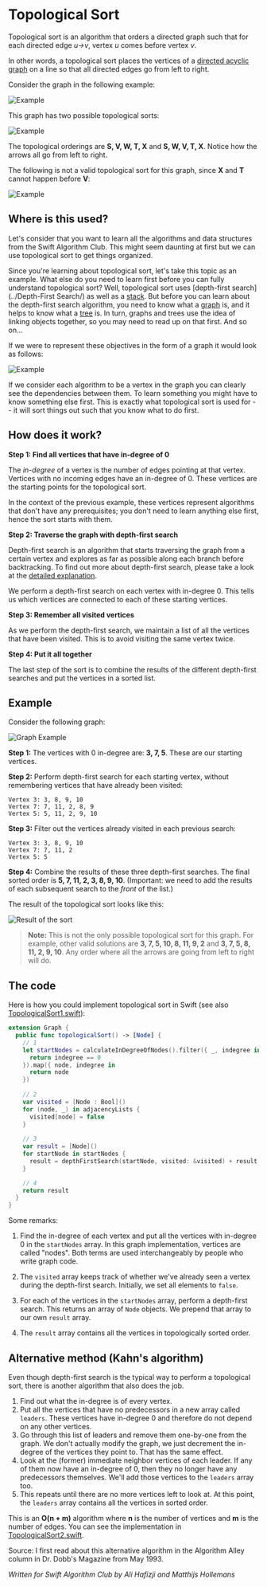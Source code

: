 # Topological Sort

Topological sort is an algorithm that orders a directed graph such that for each directed edge *u→v*, vertex *u* comes before vertex *v*.

In other words, a topological sort places the vertices of a [directed acyclic graph](../Graph/) on a line so that all directed edges go from left to right. 

Consider the graph in the following example:

![Example](Images/Graph.png)

This graph has two possible topological sorts:

![Example](Images/TopologicalSort.png)

The topological orderings are **S, V, W, T, X** and **S, W, V, T, X**. Notice how the arrows all go from left to right.

The following is not a valid topological sort for this graph, since **X** and **T** cannot happen before **V**:

![Example](Images/InvalidSort.png)

## Where is this used?

Let's consider that you want to learn all the algorithms and data structures from the Swift Algorithm Club. This might seem daunting at first but we can use topological sort to get things organized.

Since you're learning about topological sort, let's take this topic as an example. What else do you need to learn first before you can fully understand topological sort? Well, topological sort uses [depth-first search](../Depth-First Search/) as well as a [stack](../Stack/). But before you can learn about the depth-first search algorithm, you need to know what a [graph](../Graph/) is, and it helps to know what a [tree](../Tree/) is. In turn, graphs and trees use the idea of linking objects together, so you may need to read up on that first. And so on...

If we were to represent these objectives in the form of a graph it would look as follows:

![Example](Images/Algorithms.png)

If we consider each algorithm to be a vertex in the graph you can clearly see the dependencies between them. To learn something you might have to know something else first. This is exactly what topological sort is used for -- it will sort things out such that you know what to do first.

## How does it work?

**Step 1: Find all vertices that have in-degree of 0**

The *in-degree* of a vertex is the number of edges pointing at that vertex. Vertices with no incoming edges have an in-degree of 0. These vertices are the starting points for the topological sort.

In the context of the previous example, these vertices represent algorithms that don't have any prerequisites; you don't need to learn anything else first, hence the sort starts with them.

**Step 2: Traverse the graph with depth-first search**

Depth-first search is an algorithm that starts traversing the graph from a certain vertex and explores as far as possible along each branch before backtracking. To find out more about depth-first search, please take a look at the [detailed explanation](../Depth-First%20Search/).

We perform a depth-first search on each vertex with in-degree 0. This tells us which vertices are connected to each of these starting vertices.

**Step 3: Remember all visited vertices**

As we perform the depth-first search, we maintain a list of all the vertices that have been visited. This is to avoid visiting the same vertex twice.

**Step 4: Put it all together**

The last step of the sort is to combine the results of the different depth-first searches and put the vertices in a sorted list.

## Example

Consider the following graph:

![Graph Example](Images/Example.png)

**Step 1:** The vertices with 0 in-degree are: **3, 7, 5**. These are our starting vertices.

**Step 2:** Perform depth-first search for each starting vertex, without remembering vertices that have already been visited:

```
Vertex 3: 3, 8, 9, 10
Vertex 7: 7, 11, 2, 8, 9
Vertex 5: 5, 11, 2, 9, 10
```

**Step 3:** Filter out the vertices already visited in each previous search:

```
Vertex 3: 3, 8, 9, 10
Vertex 7: 7, 11, 2
Vertex 5: 5
```

**Step 4:** Combine the results of these three depth-first searches. The final sorted order is **5, 7, 11, 2, 3, 8, 9, 10**. (Important: we need to add the results of each subsequent search to the *front* of the list.)

The result of the topological sort looks like this:

![Result of the sort](Images/GraphResult.png)

> **Note:** This is not the only possible topological sort for this graph. For example, other valid solutions are **3, 7, 5, 10, 8, 11, 9, 2** and **3, 7, 5, 8, 11, 2, 9, 10**. Any order where all the arrows are going from left to right will do. 

## The code

Here is how you could implement topological sort in Swift (see also [TopologicalSort1.swift](TopologicalSort1.swift)):

```swift
extension Graph {
  public func topologicalSort() -> [Node] {
    // 1
    let startNodes = calculateInDegreeOfNodes().filter({ _, indegree in
      return indegree == 0
    }).map({ node, indegree in
      return node
    })
    
    // 2
    var visited = [Node : Bool]()
    for (node, _) in adjacencyLists {
      visited[node] = false
    }
    
    // 3
    var result = [Node]()
    for startNode in startNodes {
      result = depthFirstSearch(startNode, visited: &visited) + result
    }

    // 4    
    return result
  }
}
```

Some remarks:

1. Find the in-degree of each vertex and put all the vertices with in-degree 0 in the `startNodes` array. In this graph implementation, vertices are called "nodes". Both terms are used interchangeably by people who write graph code.

2. The `visited` array keeps track of whether we've already seen a vertex during the depth-first search. Initially, we set all elements to `false`.

3. For each of the vertices in the `startNodes` array, perform a depth-first search. This returns an array of `Node` objects. We prepend that array to our own `result` array.

4. The `result` array contains all the vertices in topologically sorted order.

## Alternative method (Kahn's algorithm)

Even though depth-first search is the typical way to perform a topological sort, there is another algorithm that also does the job. 

1. Find out what the in-degree is of every vertex.
2. Put all the vertices that have no predecessors in a new array called `leaders`. These vertices have in-degree 0 and therefore do not depend on any other vertices.
3. Go through this list of leaders and remove them one-by-one from the graph. We don't actually modify the graph, we just decrement the in-degree of the vertices they point to. That has the same effect.
4. Look at the (former) immediate neighbor vertices of each leader. If any of them now have an in-degree of 0, then they no longer have any predecessors themselves. We'll add those vertices to the `leaders` array too.
5. This repeats until there are no more vertices left to look at. At this point, the `leaders` array contains all the vertices in sorted order.

This is an **O(n + m)** algorithm where **n** is the number of vertices and **m** is the number of edges. You can see the implementation in [TopologicalSort2.swift](TopologicalSort2.swift).

Source: I first read about this alternative algorithm in the Algorithm Alley column in Dr. Dobb's Magazine from May 1993.

*Written for Swift Algorithm Club by Ali Hafizji and Matthijs Hollemans*
